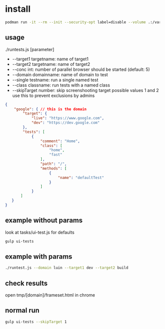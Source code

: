 # install
```bash
podman run -it --rm --init --security-opt label=disable --volume .:/var/mnt:z -w /var/mnt node:12 npm i
```


## usage
./runtests.js [parameter]

- --target1 targetname: name of target1 
- --target2 targetname: name of target2 
- --conc int: number of parallel browser should be started (default: 5)
- --domain domainname: name of domain to test
- --single testname: run a single named test
- --class classname: run tests with a named class
- --skipTarget number: skip screenshooting target possible values 1 and 2 use this to prevent exclusions by admins


```json
{
    "google": { // this is the domain
        "target": {
            "live": "https://www.google.com",
            "dev": "https://dev.google.com"
        },
        "tests": [
            {
                "comment": "Home",
                "class": [
                    "home",
                    "fast"
                ],
                "path": "/",
                "methods": [
                    {
                        "name": "defaultTest"
                    }
                ]
            }
       ]
   }
}
```

## example without params 
look at tasks/ui-test.js for defaults
```bash 
gulp ui-tests 
```

## example with params
```bash 
./runtest.js --domain luin --target1 dev --target2 build
```

## check results
open tmp/[domain]/frameset.html in chrome

## normal run
```bash
gulp ui-tests --skipTarget 1
```
